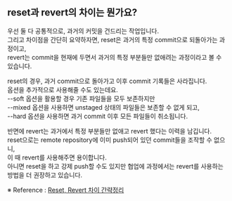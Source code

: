 ## reset과 revert의 차이는 뭔가요?

우선 둘 다 공통적으로, 과거의 커밋을 건드리는 작업입니다.  
그리고 차이점을 간단히 요약하자면, reset은 과거의 특정 commit으로 되돌아가는 과정이고,  
revert는 commit을 현재에 두면서 과거의 특정 부분들만 없애려는 과정이라고 볼 수 있습니다.

reset의 경우, 과거 commit으로 돌아가고 이후 commit 기록들은 사라집니다.  
옵션을 추가적으로 사용해줄 수도 있는데요.  
--soft 옵션을 활용할 경우 기존 파일들을 모두 보존하지만  
--mixed 옵션을 사용하면 unstaged 상태의 파일들은 보존할 수 없게 되고,  
--hard 옵션을 사용하면 과거 commit 이후 모든 파일들이 취소됩니다.

반면에 revert는 과거에서 특정 부분들만 없애고 revert 했다는 이력을 남깁니다.  
reset으로는 remote repository에 이미 push되어 있던 commit들을 조작할 수 없으니,  
이 때 revert를 사용해주면 용이합니다.  
아니면 reset을 하고 강제 push할 수도 있지만 협업에 과정에서는 revert를 사용하는 방법을 더 권장하고 있습니다.

※ Reference : [Reset, Revert 차이 간략정리](https://youngest-programming.tistory.com/220)
